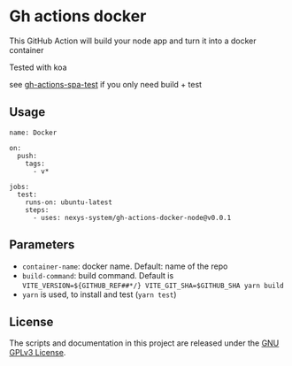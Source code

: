# Gh actions docker

This GitHub Action will build your node app and turn it into a docker container

Tested with koa

see [gh-actions-spa-test](https://github.com/nexys-system/gh-actions-spa-test) if you only need build + test

## Usage

```
name: Docker

on:
  push:
    tags:
      - v*

jobs:
  test:
    runs-on: ubuntu-latest
    steps:
      - uses: nexys-system/gh-actions-docker-node@v0.0.1
```

## Parameters

* `container-name`: docker name. Default: name of the repo
* `build-command`: build command. Default is `VITE_VERSION=${GITHUB_REF##*/} VITE_GIT_SHA=$GITHUB_SHA yarn build`
* `yarn` is used, to install and test (`yarn test`)


## License
The scripts and documentation in this project are released under the [GNU GPLv3 License](https://github.com/nexys-system/gh-actions-docker-spa/blob/main/LICENSE).

